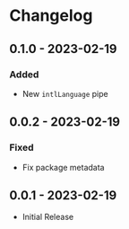 # Changelog

## 0.1.0 - 2023-02-19

### Added

* New `intlLanguage` pipe

## 0.0.2 - 2023-02-19

### Fixed

* Fix package metadata

## 0.0.1 - 2023-02-19

* Initial Release
